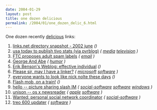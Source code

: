 ```yaml
---
date: 2004-01-29
layout: post
title: one dozen delicious
permalink: /2004/01/one_dozen_delic_6.html
---
```


One dozen recently [delicious](http://del.icio.us/msippey/) links:

1.  [links.net directory snapshot - 2002 june](http://www.links.net/daze/02/06/listing.html) _()_
2.  [usa today to publish tivo stats (via pvrblog)](http://www.usatoday.com/media_kit/pressroom/releases/usat012804.htm) _([](http://del.icio.us/msippey/) [media](http://del.icio.us/msippey/media) [television](http://del.icio.us/msippey/television) )_
3.  [FTC proposes adult spam labels](http://news.com.com/2100-1028_3-5149613.html) _([](http://del.icio.us/msippey/) [email](http://del.icio.us/msippey/email) )_
4.  [George And Abe](http://georgeandabe.com/index.html) _([](http://del.icio.us/msippey/) [humor](http://del.icio.us/msippey/humor) )_
5.  [Erik Benson's Weblog: effective individual](http://erikbenson.com/index.cgi?node=effective%20individual) _()_
6.  [Please sir, may I have a linker?](http://www.joelonsoftware.com/articles/PleaseLinker.html) _([](http://del.icio.us/msippey/) [microsoft](http://del.icio.us/msippey/microsoft) [software](http://del.icio.us/msippey/software) )_
7.  [everyone wants to look like nick nolte these days](http://www.thesmokinggun.com/mugshots/jbrownmug1.html) _()_
8.  [Flash mob, on a train!](http://www.nytimes.com/2004/01/29/national/29BART.html) _()_
9.  [hello -- picture sharing slash IM](http://www.hello.com/what_is_hello.php) _([](http://del.icio.us/msippey/) [social-software](http://del.icio.us/msippey/social-software) [software](http://del.icio.us/msippey/software) [windows](http://del.icio.us/msippey/windows) )_
10.  [unison -- os x newsreader](http://www.panic.com/unison/index.html) _([](http://del.icio.us/msippey/) [apple](http://del.icio.us/msippey/apple) [software](http://del.icio.us/msippey/software) )_
11.  [Wanted: personal social network coordinator](http://newyork.craigslist.org/ofc/23123114.html) _([](http://del.icio.us/msippey/) [social-software](http://del.icio.us/msippey/social-software) )_
12.  [treo 600 updater](http://support.handspring.com/esupport/forms/hsResolutionView.jsp?ResolutionId=9589&lstProducts=4442) _([](http://del.icio.us/msippey/) [software](http://del.icio.us/msippey/software) )_